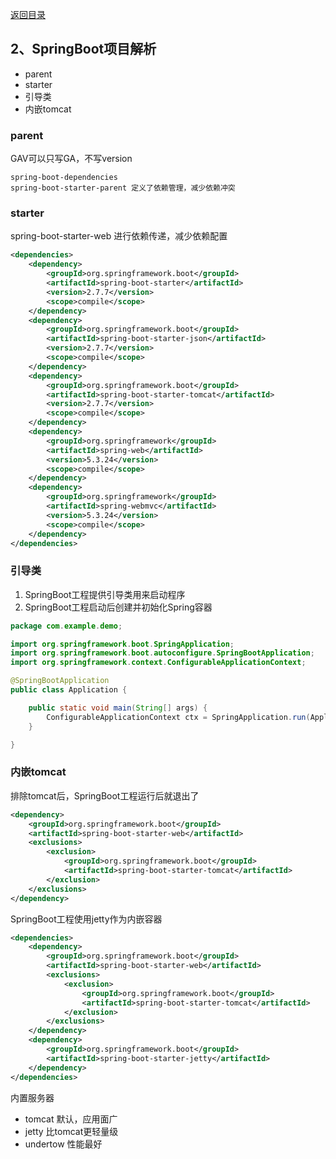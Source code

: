 [返回目录](/blog/java/spring-boot/index.md)

## 2、SpringBoot项目解析

- parent
- starter
- 引导类
- 内嵌tomcat

### parent

GAV可以只写GA，不写version

```
spring-boot-dependencies
spring-boot-starter-parent 定义了依赖管理，减少依赖冲突
```

### starter

spring-boot-starter-web 进行依赖传递，减少依赖配置

```xml
<dependencies>
    <dependency>
        <groupId>org.springframework.boot</groupId>
        <artifactId>spring-boot-starter</artifactId>
        <version>2.7.7</version>
        <scope>compile</scope>
    </dependency>
    <dependency>
        <groupId>org.springframework.boot</groupId>
        <artifactId>spring-boot-starter-json</artifactId>
        <version>2.7.7</version>
        <scope>compile</scope>
    </dependency>
    <dependency>
        <groupId>org.springframework.boot</groupId>
        <artifactId>spring-boot-starter-tomcat</artifactId>
        <version>2.7.7</version>
        <scope>compile</scope>
    </dependency>
    <dependency>
        <groupId>org.springframework</groupId>
        <artifactId>spring-web</artifactId>
        <version>5.3.24</version>
        <scope>compile</scope>
    </dependency>
    <dependency>
        <groupId>org.springframework</groupId>
        <artifactId>spring-webmvc</artifactId>
        <version>5.3.24</version>
        <scope>compile</scope>
    </dependency>
</dependencies>
```

### 引导类

1. SpringBoot工程提供引导类用来启动程序
2. SpringBoot工程启动后创建并初始化Spring容器

```java
package com.example.demo;

import org.springframework.boot.SpringApplication;
import org.springframework.boot.autoconfigure.SpringBootApplication;
import org.springframework.context.ConfigurableApplicationContext;

@SpringBootApplication
public class Application {

	public static void main(String[] args) {
		ConfigurableApplicationContext ctx = SpringApplication.run(Application.class, args);
	}

}
```

### 内嵌tomcat

排除tomcat后，SpringBoot工程运行后就退出了

```xml
<dependency>
    <groupId>org.springframework.boot</groupId>
    <artifactId>spring-boot-starter-web</artifactId>
    <exclusions>
        <exclusion>
            <groupId>org.springframework.boot</groupId>
            <artifactId>spring-boot-starter-tomcat</artifactId>
        </exclusion>
    </exclusions>
</dependency>
```

SpringBoot工程使用jetty作为内嵌容器

```xml
<dependencies>
    <dependency>
        <groupId>org.springframework.boot</groupId>
        <artifactId>spring-boot-starter-web</artifactId>
        <exclusions>
            <exclusion>
                <groupId>org.springframework.boot</groupId>
                <artifactId>spring-boot-starter-tomcat</artifactId>
            </exclusion>
        </exclusions>
    </dependency>
    <dependency>
        <groupId>org.springframework.boot</groupId>
        <artifactId>spring-boot-starter-jetty</artifactId>
    </dependency>
</dependencies>
```

内置服务器

- tomcat 默认，应用面广
- jetty 比tomcat更轻量级
- undertow 性能最好
